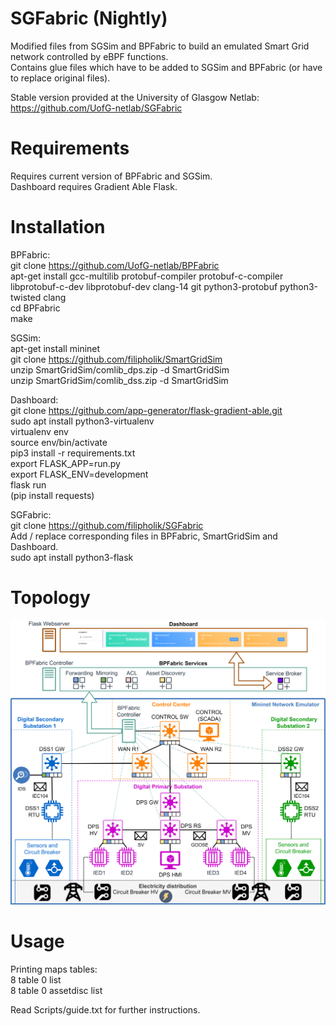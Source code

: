 # SGFabric (Nightly)
Modified files from SGSim and BPFabric to build an emulated Smart Grid network controlled by eBPF functions.    
Contains glue files which have to be added to SGSim and BPFabric (or have to replace original files).    
 
Stable version provided at the University of Glasgow Netlab: https://github.com/UofG-netlab/SGFabric

# Requirements
Requires current version of BPFabric and SGSim.  
Dashboard requires Gradient Able Flask. 

# Installation
BPFabric:  
git clone https://github.com/UofG-netlab/BPFabric  
apt-get install gcc-multilib protobuf-compiler protobuf-c-compiler libprotobuf-c-dev libprotobuf-dev clang-14 git python3-protobuf python3-twisted clang  
cd BPFabric  
make   

SGSim:  
apt-get install mininet  
git clone https://github.com/filipholik/SmartGridSim   
unzip SmartGridSim/comlib_dps.zip -d SmartGridSim  
unzip SmartGridSim/comlib_dss.zip -d SmartGridSim  

Dashboard:  
git clone https://github.com/app-generator/flask-gradient-able.git  
sudo apt install python3-virtualenv  
virtualenv env  
source env/bin/activate  
pip3 install -r requirements.txt  
export FLASK_APP=run.py  
export FLASK_ENV=development  
flask run  
(pip install requests)  

SGFabric:  
git clone https://github.com/filipholik/SGFabric  
Add / replace corresponding files in BPFabric, SmartGridSim and Dashboard.     
sudo apt install python3-flask  

# Topology 
![SGFabric topology](https://github.com/filipholik/SGFabric/blob/main/SGFabric.png)

# Usage


Printing maps tables:  
8 table 0 list   
8 table 0 assetdisc list  

Read Scripts/guide.txt for further instructions. 
